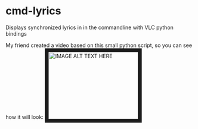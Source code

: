 # cmd-lyrics
Displays synchronized lyrics in in the commandline with VLC python bindings


My friend created a video based on this small python script, so you can see how it will look:
<a href="http://www.youtube.com/watch?feature=player_embedded&v=St6FWLZ9Yu8
" target="_blank"><img src="http://img.youtube.com/vi/St6FWLZ9Yu8/0.jpg" 
alt="IMAGE ALT TEXT HERE" width="240" height="180" border="10" /></a>
